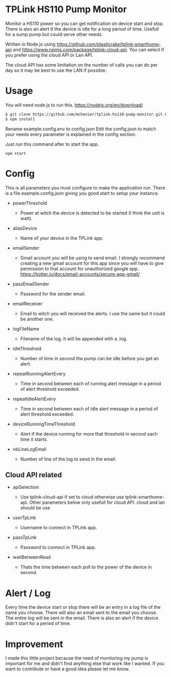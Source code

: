 # TPLink HS110 Pump Monitor
Monitor a HS110 power so you can get notification on device start and stop.
There is also an alert if the device is idle for a long period of time.
Usefull for a sump pump but could serve other needs.

Written in Node.js using https://github.com/plasticrake/tplink-smarthome-api and https://www.npmjs.com/package/tplink-cloud-api.
You can select if you prefer using the cloud API or Lan API.

The cloud API has some limitation on the number of calls you can do per day so it may be best to use the LAN if possible.

# Usage 

You will need node.js to run this. https://nodejs.org/en/download/

```sh
$ git clone https://github.com/mchenier/tplink-hs110-pump-monitor.git && cd tplink-hs110-pump-monitor
$ npm install
```

Rename example.config.env to config.json
Edit the config.json to match your needs every parameter is explained in the config section.

Just run this command after to start the app.
```
npm start
```

# Config

This is all parameters you must configure to make the application run. There is a file example.config.json giving you good start to setup your instance.

+ powerThreshold
    + Power at witch the device is detected to be started (I think the unit is watt).

+ aliasDevice
    + Name of your device in the TPLink app.

+ emailSender
    + Gmail account you will be using to send email.
    I strongly recommend creating a new gmail account for this app since you will have to give permission to that account for unauthorized google app.
    https://hotter.io/docs/email-accounts/secure-app-gmail/

+ passEmailSender
    + Password for the sender email.

+ emailReceiver
    + Email to witch you will received the alerts. I use the same but it could be another one.

+ logFileName
    + Filename of the log. It will be appended with a .log.

+ idleThreshold
    + Number of time in second the pump can be idle before you get an alert.

+ repeatRunningAlertEvery
    + Time in second between each of running alert message in a period of alert threshold exceeded.

+ repeatIdleAlertEvery
    + Time in second between each of idle alert message in a period of alert threshold exceeded.

+ deviceRunningTimeThreshold
    + Alert if the device running for more that threshold in second each time it starts.

+ nbLineLogEmail
    + Number of line of the log to send in the email.


## Cloud API related

+ apiSelection
    + Use tplink-cloud-api if set to cloud otherwise use tplink-smarthome-api. Other parameters below only usefull for cloud API.
    cloud and lan should be use

+ userTpLink
    + Username to connect in TPLink app.

+ passTpLink
    + Password to connect in TPLink app.

+ waitBetweenRead
    + Thats the time between each poll to the power of the device in second.

# Alert / Log

Every time the device start or stop there will be an entry in a log file of the name you choose.
There will also an email sent to the email you choose. The entire log will be sent in the email.
There is also an alert if the device didn't start for a period of time.

# Improvement

I made this little project because the need of monitoring my pump is important for me and didn't find anything else that work like I wanted.
If you want to contribute or have a good idea please let me know.
